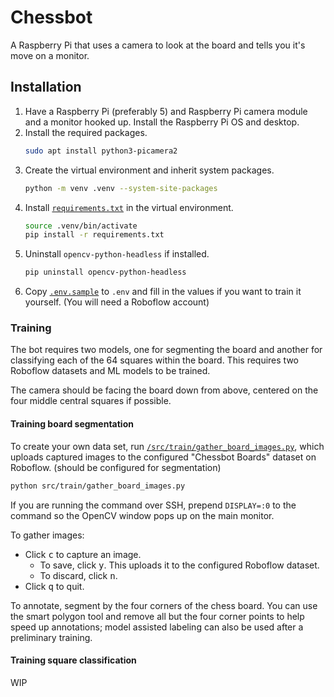 # Chessbot

A Raspberry Pi that uses a camera to look at the board and tells you it's move
on a monitor.

## Installation

1. Have a Raspberry Pi (preferably 5) and Raspberry Pi camera module and a
   monitor hooked up. Install the Raspberry Pi OS and desktop.
2. Install the required packages.
   ```bash
   sudo apt install python3-picamera2
   ```
3. Create the virtual environment and inherit system packages.
   ```bash
   python -m venv .venv --system-site-packages
   ``` 
4. Install [`requirements.txt`](requirements.txt) in the virtual environment.
   ```bash
   source .venv/bin/activate
   pip install -r requirements.txt
   ```
5. Uninstall `opencv-python-headless` if installed.
   ```bash
   pip uninstall opencv-python-headless
   ``` 
6. Copy [`.env.sample`](.env.sample) to `.env` and fill in the values if you
   want to train it yourself. (You will need a Roboflow account)

### Training

The bot requires two models, one for segmenting the board and another for
classifying each of the 64 squares within the board. This requires two Roboflow
datasets and ML models to be trained.

The camera should be facing the board down from above, centered on the four
middle central squares if possible.

#### Training board segmentation

To create your own data set, run [
`/src/train/gather_board_images.py`](src/train/gather_board_images.py),
which uploads captured images to the configured "Chessbot Boards" dataset on
Roboflow. (should be configured for segmentation)

```bash
python src/train/gather_board_images.py
```

If you are running the command over SSH, prepend `DISPLAY=:0` to the command so
the OpenCV window pops up on the main monitor.

To gather images:

* Click <kbd>c</kbd> to capture an image.
    * To save, click <kbd>y</kbd>. This uploads it to the configured Roboflow
      dataset.
    * To discard, click <kbd>n</kbd>.
* Click <kbd>q</kbd> to quit.

To annotate, segment by the four corners of the chess board. You can use the
smart polygon tool and remove all but the four corner points to help speed up
annotations; model assisted labeling can also be used after a preliminary
training.

#### Training square classification

WIP
